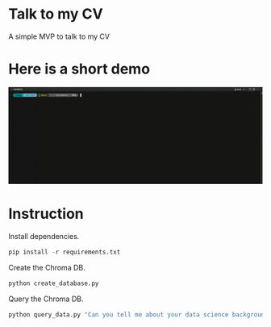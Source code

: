 # Talk to my CV

A simple MVP to talk to my CV

# Here is a short demo
![View Video](data/video/demo.gif)


# Instruction
Install dependencies.

```python
pip install -r requirements.txt
```

Create the Chroma DB.

```python
python create_database.py
```

Query the Chroma DB.

```python
python query_data.py "Can you tell me about your data science background?"
```